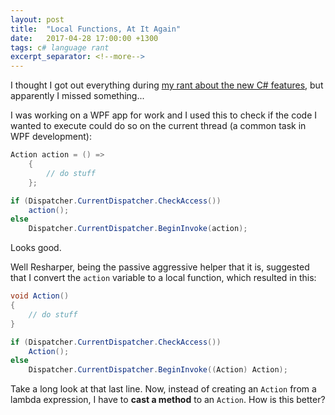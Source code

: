 ```yaml
---
layout: post
title:  "Local Functions, At It Again"
date:   2017-04-28 17:00:00 +1300
tags: c# language rant
excerpt_separator: <!--more-->
---
```

I thought I got out everything during [my rant about the new C# features](https://codingforsmarties.wordpress.com/2017/04/05/c-7-features-i-dont-like/), but apparently I missed something...

<!--more-->

I was working on a WPF app for work and I used this to check if the code I wanted to execute could do so on the current thread (a common task in WPF development):

```c#
Action action = () =>
	{
		// do stuff
	};

if (Dispatcher.CurrentDispatcher.CheckAccess())
	action();
else
	Dispatcher.CurrentDispatcher.BeginInvoke(action);
```

Looks good.

Well Resharper, being the passive aggressive helper that it is, suggested that I convert the `action` variable to a local function, which resulted in this:

```c#
void Action()
{
	// do stuff
}

if (Dispatcher.CurrentDispatcher.CheckAccess())
	Action();
else
	Dispatcher.CurrentDispatcher.BeginInvoke((Action) Action);
```

Take a long look at that last line.  Now, instead of creating an `Action` from a lambda expression, I have to **cast a method** to an `Action`.  How is this better?
